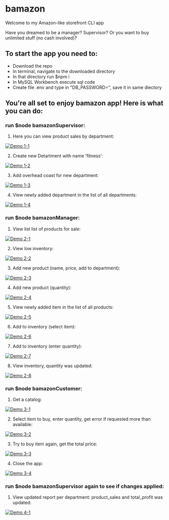# bamazon
Welcome to my Amazon-like storefront CLI app

Have you dreamed to be a manager? Supervisor? Or you want to buy unlimited stuff (no cash involved)?

To start the app you need to:
-
- Download the repo
- In terminal, navigate to the downloaded directory
- In that directory run $npm i 
- In MySQL Workbench execute sql code
- Create file .env and type in "DB_PASSWORD=<your DB password>", save it in same diectory 
  
  
You're all set to enjoy bamazon app! Here is what you can do:
-

### run $node bamazonSupervisor: 

1. Here you can view product sales by department:

[![Demo 1-1](https://media.giphy.com/media/gjgZV2IMSOru1I1ACi/giphy.gif)](https://drive.google.com/file/d/1-7Itm1TPLqlm5V8kcjkTGHHFseCvFtye/view?usp=sharing)

2. Create new Detartment with name 'fitness':

[![Demo 1-2](https://media.giphy.com/media/cmNj7I6zW7bGDyN4UD/giphy.gif)](https://drive.google.com/file/d/1-7Itm1TPLqlm5V8kcjkTGHHFseCvFtye/view?usp=sharing)

3. Add overhead coast for new department:

[![Demo 1-3](https://media.giphy.com/media/h6m0HK0xvyZC1siVcF/giphy.gif)](https://drive.google.com/file/d/1-7Itm1TPLqlm5V8kcjkTGHHFseCvFtye/view?usp=sharing)

4. View newly added department in the list of all departments:

[![Demo 1-4](https://media.giphy.com/media/elVtFaGtDchjT2WXpk/giphy.gif)](https://drive.google.com/file/d/1-7Itm1TPLqlm5V8kcjkTGHHFseCvFtye/view?usp=sharing)

### run $node bamazonManager:

1. View list list of products for sale:

[![Demo 2-1](https://media.giphy.com/media/VG7cWwoVozI0h2YLBc/giphy.gif)](https://drive.google.com/open?id=14U-eXKlZ2yfWabW70CnKdRKtA6FO-WTW)

2. View low inventory:

[![Demo 2-2](https://media.giphy.com/media/cmqTyfSAHyMHkAaLrr/giphy.gif)](https://drive.google.com/open?id=14U-eXKlZ2yfWabW70CnKdRKtA6FO-WTW)

3. Add new product (name, price, add to department):

[![Demo 2-3](https://media.giphy.com/media/eGOf8dQiaOL7HzEOQa/giphy.gif)](https://drive.google.com/open?id=14U-eXKlZ2yfWabW70CnKdRKtA6FO-WTW)

4. Add new product (quantity):

[![Demo 2-4](https://media.giphy.com/media/W6d1kNpVVIyHN0auCL/giphy.gif)](https://drive.google.com/open?id=14U-eXKlZ2yfWabW70CnKdRKtA6FO-WTW)

5. View newly added item in the list of all products:

[![Demo 2-5](https://media.giphy.com/media/VhKambNn6PomSEIJ7B/giphy.gif)](https://drive.google.com/open?id=14U-eXKlZ2yfWabW70CnKdRKtA6FO-WTW)

6. Add to inventory (select item):

[![Demo 2-6](https://media.giphy.com/media/kEo2U4kCoGDuIUBRjB/giphy.gif)](https://drive.google.com/open?id=14U-eXKlZ2yfWabW70CnKdRKtA6FO-WTW)

7. Add to inventory (enter quantity):

[![Demo 2-7](https://media.giphy.com/media/ThooHD8nNzuw98EcCP/giphy.gif)](https://drive.google.com/open?id=14U-eXKlZ2yfWabW70CnKdRKtA6FO-WTW)

8. View inventory, quantity was updated:

[![Demo 2-8](https://media.giphy.com/media/j524HE8pA6YBdXPD0o/giphy.gif)](https://drive.google.com/open?id=14U-eXKlZ2yfWabW70CnKdRKtA6FO-WTW)


### run $node bamazonCustomer:

1. Get a catalog:

[![Demo 3-1](https://media.giphy.com/media/cjoHJr1F2hP1H2oiX4/giphy.gif)](https://drive.google.com/open?id=1pK0EVZ0wFNMumLTfjNBpOCpyjq1O7sBh)

2. Select item to buy, enter quantity, get error if requested more than available: 

[![Demo 3-2](https://media.giphy.com/media/LSvCdKBDTktCVMa2zP/giphy.gif)](https://drive.google.com/open?id=1pK0EVZ0wFNMumLTfjNBpOCpyjq1O7sBh)

3. Try to buy item again, get the total price:

[![Demo 3-3](https://media.giphy.com/media/MEeF6zndy8enKqPVB6/giphy.gif)](https://drive.google.com/open?id=1pK0EVZ0wFNMumLTfjNBpOCpyjq1O7sBh)

4. Close the app:

[![Demo 3-4](https://media.giphy.com/media/gIH666hleLJ3aVNTTc/giphy.gif)](https://drive.google.com/open?id=1pK0EVZ0wFNMumLTfjNBpOCpyjq1O7sBh)

### run $node bamazonSupervisor again to see if changes applied:

1. View updated report per department: product_sales and total_profit was updated:

[![Demo 4-1](https://media.giphy.com/media/h4CpYto1PtTGE0CgvP/giphy.gif)](https://drive.google.com/open?id=1Tf4RVp0fh9kb7mRZ3veRKbyX9vxnIUL8)
